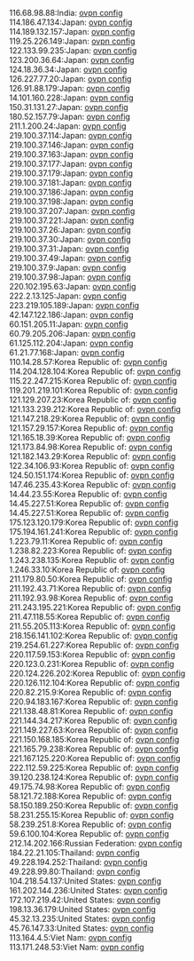 116.68.98.88:India: [ovpn config](vpn/116_68_98_88.ovpn)  
114.186.47.134:Japan: [ovpn config](vpn/114_186_47_134.ovpn)  
114.189.132.157:Japan: [ovpn config](vpn/114_189_132_157.ovpn)  
119.25.226.149:Japan: [ovpn config](vpn/119_25_226_149.ovpn)  
122.133.99.235:Japan: [ovpn config](vpn/122_133_99_235.ovpn)  
123.200.36.64:Japan: [ovpn config](vpn/123_200_36_64.ovpn)  
124.18.36.34:Japan: [ovpn config](vpn/124_18_36_34.ovpn)  
126.227.77.20:Japan: [ovpn config](vpn/126_227_77_20.ovpn)  
126.91.88.179:Japan: [ovpn config](vpn/126_91_88_179.ovpn)  
14.101.160.228:Japan: [ovpn config](vpn/14_101_160_228.ovpn)  
150.31.131.27:Japan: [ovpn config](vpn/150_31_131_27.ovpn)  
180.52.157.79:Japan: [ovpn config](vpn/180_52_157_79.ovpn)  
211.1.200.24:Japan: [ovpn config](vpn/211_1_200_24.ovpn)  
219.100.37.114:Japan: [ovpn config](vpn/219_100_37_114.ovpn)  
219.100.37.146:Japan: [ovpn config](vpn/219_100_37_146.ovpn)  
219.100.37.163:Japan: [ovpn config](vpn/219_100_37_163.ovpn)  
219.100.37.177:Japan: [ovpn config](vpn/219_100_37_177.ovpn)  
219.100.37.179:Japan: [ovpn config](vpn/219_100_37_179.ovpn)  
219.100.37.181:Japan: [ovpn config](vpn/219_100_37_181.ovpn)  
219.100.37.186:Japan: [ovpn config](vpn/219_100_37_186.ovpn)  
219.100.37.198:Japan: [ovpn config](vpn/219_100_37_198.ovpn)  
219.100.37.207:Japan: [ovpn config](vpn/219_100_37_207.ovpn)  
219.100.37.221:Japan: [ovpn config](vpn/219_100_37_221.ovpn)  
219.100.37.26:Japan: [ovpn config](vpn/219_100_37_26.ovpn)  
219.100.37.30:Japan: [ovpn config](vpn/219_100_37_30.ovpn)  
219.100.37.31:Japan: [ovpn config](vpn/219_100_37_31.ovpn)  
219.100.37.49:Japan: [ovpn config](vpn/219_100_37_49.ovpn)  
219.100.37.9:Japan: [ovpn config](vpn/219_100_37_9.ovpn)  
219.100.37.98:Japan: [ovpn config](vpn/219_100_37_98.ovpn)  
220.102.195.63:Japan: [ovpn config](vpn/220_102_195_63.ovpn)  
222.2.13.125:Japan: [ovpn config](vpn/222_2_13_125.ovpn)  
223.219.105.189:Japan: [ovpn config](vpn/223_219_105_189.ovpn)  
42.147.122.186:Japan: [ovpn config](vpn/42_147_122_186.ovpn)  
60.151.205.11:Japan: [ovpn config](vpn/60_151_205_11.ovpn)  
60.79.205.206:Japan: [ovpn config](vpn/60_79_205_206.ovpn)  
61.125.112.204:Japan: [ovpn config](vpn/61_125_112_204.ovpn)  
61.21.77.168:Japan: [ovpn config](vpn/61_21_77_168.ovpn)  
110.14.28.57:Korea Republic of: [ovpn config](vpn/110_14_28_57.ovpn)  
114.204.128.104:Korea Republic of: [ovpn config](vpn/114_204_128_104.ovpn)  
115.22.247.215:Korea Republic of: [ovpn config](vpn/115_22_247_215.ovpn)  
119.201.219.101:Korea Republic of: [ovpn config](vpn/119_201_219_101.ovpn)  
121.129.207.23:Korea Republic of: [ovpn config](vpn/121_129_207_23.ovpn)  
121.133.239.212:Korea Republic of: [ovpn config](vpn/121_133_239_212.ovpn)  
121.147.218.29:Korea Republic of: [ovpn config](vpn/121_147_218_29.ovpn)  
121.157.29.157:Korea Republic of: [ovpn config](vpn/121_157_29_157.ovpn)  
121.165.18.39:Korea Republic of: [ovpn config](vpn/121_165_18_39.ovpn)  
121.173.84.98:Korea Republic of: [ovpn config](vpn/121_173_84_98.ovpn)  
121.182.143.29:Korea Republic of: [ovpn config](vpn/121_182_143_29.ovpn)  
122.34.106.93:Korea Republic of: [ovpn config](vpn/122_34_106_93.ovpn)  
124.50.151.174:Korea Republic of: [ovpn config](vpn/124_50_151_174.ovpn)  
147.46.235.43:Korea Republic of: [ovpn config](vpn/147_46_235_43.ovpn)  
14.44.23.55:Korea Republic of: [ovpn config](vpn/14_44_23_55.ovpn)  
14.45.227.51:Korea Republic of: [ovpn config](vpn/14_45_227_51.ovpn)  
14.45.227.51:Korea Republic of: [ovpn config](vpn/14_45_227_51.ovpn)  
175.123.120.179:Korea Republic of: [ovpn config](vpn/175_123_120_179.ovpn)  
175.194.161.241:Korea Republic of: [ovpn config](vpn/175_194_161_241.ovpn)  
1.223.79.11:Korea Republic of: [ovpn config](vpn/1_223_79_11.ovpn)  
1.238.82.223:Korea Republic of: [ovpn config](vpn/1_238_82_223.ovpn)  
1.243.238.135:Korea Republic of: [ovpn config](vpn/1_243_238_135.ovpn)  
1.246.33.10:Korea Republic of: [ovpn config](vpn/1_246_33_10.ovpn)  
211.179.80.50:Korea Republic of: [ovpn config](vpn/211_179_80_50.ovpn)  
211.192.43.71:Korea Republic of: [ovpn config](vpn/211_192_43_71.ovpn)  
211.192.93.98:Korea Republic of: [ovpn config](vpn/211_192_93_98.ovpn)  
211.243.195.221:Korea Republic of: [ovpn config](vpn/211_243_195_221.ovpn)  
211.47.118.55:Korea Republic of: [ovpn config](vpn/211_47_118_55.ovpn)  
211.55.205.113:Korea Republic of: [ovpn config](vpn/211_55_205_113.ovpn)  
218.156.141.102:Korea Republic of: [ovpn config](vpn/218_156_141_102.ovpn)  
219.254.61.227:Korea Republic of: [ovpn config](vpn/219_254_61_227.ovpn)  
220.117.59.153:Korea Republic of: [ovpn config](vpn/220_117_59_153.ovpn)  
220.123.0.231:Korea Republic of: [ovpn config](vpn/220_123_0_231.ovpn)  
220.124.226.202:Korea Republic of: [ovpn config](vpn/220_124_226_202.ovpn)  
220.126.112.104:Korea Republic of: [ovpn config](vpn/220_126_112_104.ovpn)  
220.82.215.9:Korea Republic of: [ovpn config](vpn/220_82_215_9.ovpn)  
220.94.183.167:Korea Republic of: [ovpn config](vpn/220_94_183_167.ovpn)  
221.138.48.81:Korea Republic of: [ovpn config](vpn/221_138_48_81.ovpn)  
221.144.34.217:Korea Republic of: [ovpn config](vpn/221_144_34_217.ovpn)  
221.149.227.63:Korea Republic of: [ovpn config](vpn/221_149_227_63.ovpn)  
221.150.168.185:Korea Republic of: [ovpn config](vpn/221_150_168_185.ovpn)  
221.165.79.238:Korea Republic of: [ovpn config](vpn/221_165_79_238.ovpn)  
221.167.125.220:Korea Republic of: [ovpn config](vpn/221_167_125_220.ovpn)  
222.112.59.225:Korea Republic of: [ovpn config](vpn/222_112_59_225.ovpn)  
39.120.238.124:Korea Republic of: [ovpn config](vpn/39_120_238_124.ovpn)  
49.175.74.98:Korea Republic of: [ovpn config](vpn/49_175_74_98.ovpn)  
58.121.72.188:Korea Republic of: [ovpn config](vpn/58_121_72_188.ovpn)  
58.150.189.250:Korea Republic of: [ovpn config](vpn/58_150_189_250.ovpn)  
58.231.255.15:Korea Republic of: [ovpn config](vpn/58_231_255_15.ovpn)  
58.239.251.8:Korea Republic of: [ovpn config](vpn/58_239_251_8.ovpn)  
59.6.100.104:Korea Republic of: [ovpn config](vpn/59_6_100_104.ovpn)  
212.14.202.166:Russian Federation: [ovpn config](vpn/212_14_202_166.ovpn)  
184.22.21.105:Thailand: [ovpn config](vpn/184_22_21_105.ovpn)  
49.228.194.252:Thailand: [ovpn config](vpn/49_228_194_252.ovpn)  
49.228.99.80:Thailand: [ovpn config](vpn/49_228_99_80.ovpn)  
104.218.54.137:United States: [ovpn config](vpn/104_218_54_137.ovpn)  
161.202.144.236:United States: [ovpn config](vpn/161_202_144_236.ovpn)  
172.107.219.42:United States: [ovpn config](vpn/172_107_219_42.ovpn)  
198.13.36.179:United States: [ovpn config](vpn/198_13_36_179.ovpn)  
45.32.13.235:United States: [ovpn config](vpn/45_32_13_235.ovpn)  
45.76.147.33:United States: [ovpn config](vpn/45_76_147_33.ovpn)  
113.164.4.5:Viet Nam: [ovpn config](vpn/113_164_4_5.ovpn)  
113.171.248.53:Viet Nam: [ovpn config](vpn/113_171_248_53.ovpn)  
